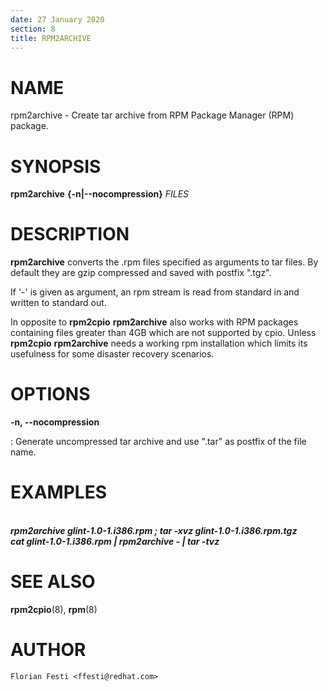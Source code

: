```yaml
---
date: 27 January 2020
section: 8
title: RPM2ARCHIVE
---
```


NAME
====

rpm2archive - Create tar archive from RPM Package Manager (RPM) package.

SYNOPSIS
========

**rpm2archive** **{-n\|\--nocompression}** *FILES*

DESCRIPTION
===========

**rpm2archive** converts the .rpm files specified as arguments to tar
files. By default they are gzip compressed and saved with postfix
\".tgz\".

If \'-\' is given as argument, an rpm stream is read from standard in
and written to standard out.

In opposite to **rpm2cpio** **rpm2archive** also works with RPM packages
containing files greater than 4GB which are not supported by cpio.
Unless **rpm2cpio** **rpm2archive** needs a working rpm installation
which limits its usefulness for some disaster recovery scenarios.

OPTIONS
=======

**-n, \--nocompression**

:   Generate uncompressed tar archive and use \".tar\" as postfix of the
    file name.

EXAMPLES
========

\
***rpm2archive glint-1.0-1.i386.rpm ; tar -xvz
glint-1.0-1.i386.rpm.tgz***\
***cat glint-1.0-1.i386.rpm \| rpm2archive - \| tar -tvz***

SEE ALSO
========

**rpm2cpio**(8), **rpm**(8)

AUTHOR
======

    Florian Festi <ffesti@redhat.com>
